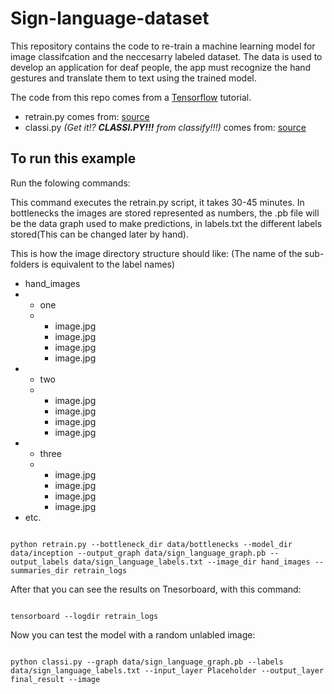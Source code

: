 # Sign-language-dataset
This repository contains the code to re-train a machine learning model for image classifcation and the neccesarry labeled dataset.
The data is used to develop an application for deaf people, the app must recognize the hand gestures and translate them to text using the trained model. 

The code from this repo comes from a <a href="https://www.tensorflow.org/">Tensorflow</a> tutorial.

<ul>
   <li>retrain.py comes from: <a href="https://www.tensorflow.org/tutorials/image_retraining">source</a></li>
   <li>classi.py <i>(Get it!? <b>CLASSI.PY!!!</b> from classify!!!)</i> comes from: <a href="https://www.tensorflow.org/tutorials/image_recognition">source</a></li>
</ul>

## To run this example
Run the folowing commands:

This command executes the retrain.py script, it takes 30-45 minutes. In bottlenecks the images are stored represented as numbers, the .pb file will be the data graph used to make predictions, in labels.txt the different labels stored(This can be changed later by hand).

This is how the image directory structure should like: (The name of the sub-folders is equivalent to the label names)

<ul>
   <li>hand_images</li>
   <li>
      <ul>
         <li>one</li>
         <li>
            <ul>
               <li>image.jpg</li>
               <li>image.jpg</li>
               <li>image.jpg</li>
               <li>image.jpg</li>
            </ul>
         </li>
      </ul>
   </li>
      <li>
      <ul>
         <li>two</li>
         <li>
            <ul>
               <li>image.jpg</li>
               <li>image.jpg</li>
               <li>image.jpg</li>
               <li>image.jpg</li>
            </ul>
         </li>
      </ul>
   </li>
      <li>
      <ul>
         <li>three</li>
         <li>
            <ul>
               <li>image.jpg</li>
               <li>image.jpg</li>
               <li>image.jpg</li>
               <li>image.jpg</li>
            </ul>
         </li>
      </ul>
   </li>
   
   <li>etc.</li>
   
</ul>


<code>
python retrain.py --bottleneck_dir data/bottlenecks --model_dir data/inception --output_graph data/sign_language_graph.pb --output_labels data/sign_language_labels.txt --image_dir hand_images --summaries_dir retrain_logs
</code>

After that you can see the results on Tnesorboard, with this command:

<code>
tensorboard --logdir retrain_logs
</code>

Now you can test the model with a random unlabled image: 

<code>
python classi.py --graph data/sign_language_graph.pb --labels data/sign_language_labels.txt --input_layer Placeholder --output_layer final_result --image <IMAGE>
</code>